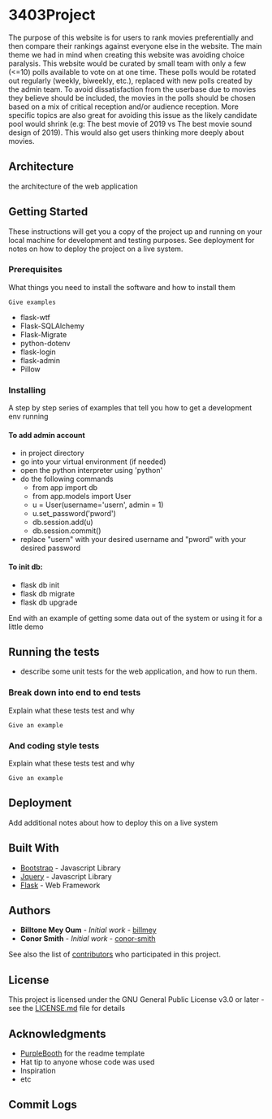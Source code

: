 # 3403Project

The purpose of this website is for users to rank movies preferentially and then compare their rankings against everyone else in the website. 
The main theme we had in mind when creating this website was avoiding choice paralysis. This website would be curated by small team with only a few (<=10) polls available to vote on at one time. These polls would be rotated out regularly (weekly, biweekly, etc.), replaced with new polls created by the admin team. 
To avoid dissatisfaction from the userbase due to movies they believe should be included, the movies
in the polls should be chosen based on a mix of critical reception and/or audience reception. More specific topics
are also great for avoiding this issue as the likely candidate pool would shrink (e.g: The best movie of 2019 vs The best movie sound design of 2019). This would also get users thinking more deeply about movies.

## Architecture
the architecture of the web application

## Getting Started

These instructions will get you a copy of the project up and running on your local machine for development and testing purposes. See deployment for notes on how to deploy the project on a live system.

### Prerequisites

What things you need to install the software and how to install them

```
Give examples
```

- flask-wtf
- Flask-SQLAlchemy
- Flask-Migrate
- python-dotenv
- flask-login
- flask-admin
- Pillow


### Installing

A step by step series of examples that tell you how to get a development env running

#### To add admin account
- in project directory
- go into your virtual environment (if needed)
- open the python interpreter using 'python'
- do the following commands
  - from app import db
  - from app.models import User
  - u = User(username='usern', admin = 1)
  - u.set_password('pword')
  - db.session.add(u)
  - db.session.commit()
- replace "usern" with your desired username and "pword" with your desired password

#### To init db:
- flask db init
- flask db migrate
- flask db upgrade

End with an example of getting some data out of the system or using it for a little demo

## Running the tests

- describe some unit tests for the web application, and how to run them.

### Break down into end to end tests

Explain what these tests test and why

```
Give an example
```

### And coding style tests

Explain what these tests test and why

```
Give an example
```

## Deployment

Add additional notes about how to deploy this on a live system

## Built With

* [Bootstrap](https://getbootstrap.com/) - Javascript Library
* [Jquery](https://jquery.com/) - Javascript Library
* [Flask](http://flask.pocoo.org/) - Web Framework

## Authors

* **Billtone Mey Oum** - *Initial work* - [billmey](https://github.com/billmey)
* **Conor Smith** - *Initial work* - [conor-smith](https://github.com/conor-smith)

See also the list of [contributors](https://github.com/your/project/contributors) who participated in this project.

## License

This project is licensed under the GNU General Public License v3.0 or later - see the [LICENSE.md](LICENSE) file for details

## Acknowledgments

* [PurpleBooth](https://gist.github.com/PurpleBooth) for the readme template
* Hat tip to anyone whose code was used
* Inspiration
* etc

## Commit Logs
